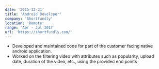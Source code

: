 ```yaml
---
date: '2015-12-21'
title: 'Android Developer'
company: 'Shortfundly'
location: 'Remote'
range: 'Apr - Jul 2017'
url: 'https://shortfundly.com/'
---
```


- Developed and maintained code for part of the customer facing native android application.
- Worked on the filtering video with attributes such as popularity, upload date, duration of the video, etc., using the provided end points
